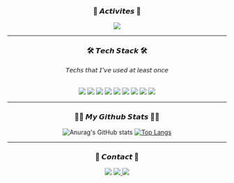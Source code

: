 <h3 align="center"><b> 💃 𝘼𝙘𝙩𝙞𝙫𝙞𝙩𝙚𝙨 💃</b></h3>
<p align="center"> <img src="https://img.shields.io/badge/🦁 likelion10-FF8800?style=flat-square"/> </p>
<hr>

<h3 align="center"><b>🛠 𝙏𝙚𝙘𝙝 𝙎𝙩𝙖𝙘𝙠 🛠</b></h3>
<h6 align="center" >𝘛𝘦𝘤𝘩𝘴 𝘵𝘩𝘢𝘵 𝘐'𝘷𝘦 𝘶𝘴𝘦𝘥 𝘢𝘵 𝘭𝘦𝘢𝘴𝘵 𝘰𝘯𝘤𝘦</h4>
  
  <p align="center"> <img src="https://img.shields.io/badge/HTML5-E34F26?style=flat-square&logo=HTML5&logoColor=white"/> <img src="https://img.shields.io/badge/CSS3-1572B6?style=flat-square&logo=CSS3&logoColor=white"/> <img src="https://img.shields.io/badge/JavaScript-F7DF1E?style=flat-square&logo=JavaScript&logoColor=white"/> <img src="https://img.shields.io/badge/python-3776AB?style=flat-square&logo=python&logoColor=yellow"> <img src="https://img.shields.io/badge/Java-007396?style=flat-square&logo=Java&logoColor=white"/> <img src="https://img.shields.io/badge/c++-00599C?style=flat-square&logo=c%2B%2B&logoColor=white"> <img src="https://img.shields.io/badge/Django-092E20?style=flat-square&logo=Django&logoColor=black"> <img src="https://img.shields.io/badge/Linux-FCC624?style=flat-square&logo=Linux&logoColor=black"> <img src="https://img.shields.io/badge/Kotlin-7F52FF?style=flat-square&logo=Kotlin&logoColor=black"></p>
 
  <hr>
  <h3 align="center"><b> 👩‍💻 𝙈𝙮 𝙂𝙞𝙩𝙝𝙪𝙗 𝙎𝙩𝙖𝙩𝙨 👩‍💻 </b> </h3>
<div align="center">
  
![Anurag's GitHub stats](https://github-readme-stats.vercel.app/api?username=jiinkyung&theme=buefy&show_icons=true)  [![Top Langs](https://github-readme-stats.vercel.app/api/top-langs/?username=jiinkyung&langs_count=10&layout=compact&theme=buefy)](https://github.com/jiinkyung/jiinkyung/)﻿
  
</div>




<hr>

<h3 align="center"> <b>🌱 𝘾𝙤𝙣𝙩𝙖𝙘𝙩 🌱 </b></h3>

<p align="center"> <a href="mailto:durslwnah@gmail.com" target="_blank"> <img src="https://img.shields.io/badge/Gmail-EA4335?style=flat-square&logo=Gmail&logoColor=white"/></a> <a href="mailto:jinkyung0310@naver.com" target="_blank"><img src="https://img.shields.io/badge/Naver-03C75A?style=flat-square&logo=Naver&logoColor=white"/> <a href="https://www.instagram.com/jiin_kyong/" target="_blank"><img src="https://img.shields.io/badge/Instagram-E4405F?style=flat-square&logo=Instagram&logoColor=white"/></a></p>
<!--
**jiinkyung/jiinkyung** is a ✨ _special_ ✨ repository because its `README.md` (this file) appears on your GitHub profile.

Here are some ideas to get you started:

- 🔭 I’m currently working on ...
- 🌱 I’m currently learning ...
- 👯 I’m looking to collaborate on ...
- 🤔 I’m looking for help with ...
- 💬 Ask me about ...
- 📫 How to reach me: ...
- 😄 Pronouns: ...
- ⚡ Fun fact: ...
-->
